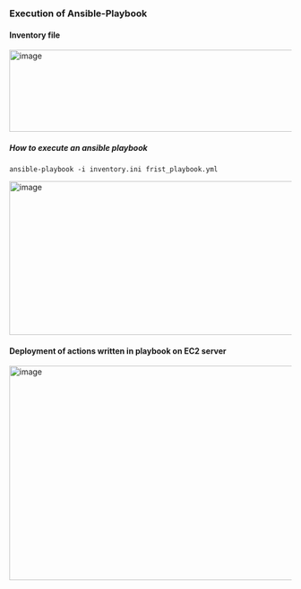 ### Execution of Ansible-Playbook

#### Inventory file
<img width="655" height="146" alt="image" src="https://github.com/user-attachments/assets/708caa0f-4a27-4df7-9bea-3ebfba173934" />

##### How to execute an ansible playbook 

```
ansible-playbook -i inventory.ini frist_playbook.yml
```
<img width="859" height="274" alt="image" src="https://github.com/user-attachments/assets/84773033-493a-4e74-9757-2e86f1318597" />

#### Deployment of actions written in playbook on EC2 server

<img width="959" height="382" alt="image" src="https://github.com/user-attachments/assets/43b93e83-a48c-4c16-b554-f414aecb2d09" />
